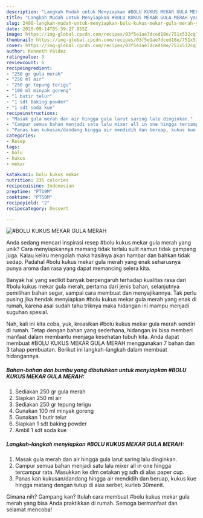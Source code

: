 ```yaml
---
description: "Langkah Mudah untuk Menyiapkan #BOLU KUKUS MEKAR GULA MERAH yang Menggugah Selera"
title: "Langkah Mudah untuk Menyiapkan #BOLU KUKUS MEKAR GULA MERAH yang Menggugah Selera"
slug: 2490-langkah-mudah-untuk-menyiapkan-bolu-kukus-mekar-gula-merah-yang-menggugah-selera
date: 2020-09-14T05:59:27.855Z
image: https://img-global.cpcdn.com/recipes/03f5e1ae7dced18e/751x532cq70/bolu-kukus-mekar-gula-merah-foto-resep-utama.jpg
thumbnail: https://img-global.cpcdn.com/recipes/03f5e1ae7dced18e/751x532cq70/bolu-kukus-mekar-gula-merah-foto-resep-utama.jpg
cover: https://img-global.cpcdn.com/recipes/03f5e1ae7dced18e/751x532cq70/bolu-kukus-mekar-gula-merah-foto-resep-utama.jpg
author: Kenneth Valdez
ratingvalue: 3
reviewcount: 6
recipeingredient:
- "250 gr gula merah"
- "250 ml air"
- "250 gr tepung terigu"
- "100 ml minyak goreng"
- "1 butir telur"
- "1 sdt baking powder"
- "1 sdt soda kue"
recipeinstructions:
- "Masak gula merah dan air hingga gula larut saring lalu dinginkan."
- "Campur semua bahan menjadi satu lalu mixer all in one hingga tercampur rata. Masukkan ke dlm cetakan yg sdh di alas paper cup."
- "Panas kan kukusan/dandang hingga air mendidih dan beruap, kukus kue hingga matang dengan tutup di alas serbet, kurleb 30menit."
categories:
- Resep
tags:
- bolu
- kukus
- mekar

katakunci: bolu kukus mekar 
nutrition: 235 calories
recipecuisine: Indonesian
preptime: "PT19M"
cooktime: "PT50M"
recipeyield: "2"
recipecategory: Dessert

---
```



![#BOLU KUKUS MEKAR GULA MERAH](https://img-global.cpcdn.com/recipes/03f5e1ae7dced18e/751x532cq70/bolu-kukus-mekar-gula-merah-foto-resep-utama.jpg)

Anda sedang mencari inspirasi resep #bolu kukus mekar gula merah yang unik? Cara menyiapkannya memang tidak terlalu sulit namun tidak gampang juga. Kalau keliru mengolah maka hasilnya akan hambar dan bahkan tidak sedap. Padahal #bolu kukus mekar gula merah yang enak seharusnya punya aroma dan rasa yang dapat memancing selera kita.

Banyak hal yang sedikit banyak berpengaruh terhadap kualitas rasa dari #bolu kukus mekar gula merah, pertama dari jenis bahan, selanjutnya pemilihan bahan segar, sampai cara membuat dan menyajikannya. Tak perlu pusing jika hendak menyiapkan #bolu kukus mekar gula merah yang enak di rumah, karena asal sudah tahu triknya maka hidangan ini mampu menjadi suguhan spesial.




Nah, kali ini kita coba, yuk, kreasikan #bolu kukus mekar gula merah sendiri di rumah. Tetap dengan bahan yang sederhana, hidangan ini bisa memberi manfaat dalam membantu menjaga kesehatan tubuh kita. Anda dapat membuat #BOLU KUKUS MEKAR GULA MERAH menggunakan 7 bahan dan 3 tahap pembuatan. Berikut ini langkah-langkah dalam membuat hidangannya.

<!--inarticleads1-->

##### Bahan-bahan dan bumbu yang dibutuhkan untuk menyiapkan #BOLU KUKUS MEKAR GULA MERAH:

1. Sediakan 250 gr gula merah
1. Siapkan 250 ml air
1. Sediakan 250 gr tepung terigu
1. Gunakan 100 ml minyak goreng
1. Gunakan 1 butir telur
1. Siapkan 1 sdt baking powder
1. Ambil 1 sdt soda kue




<!--inarticleads2-->

##### Langkah-langkah menyiapkan #BOLU KUKUS MEKAR GULA MERAH:

1. Masak gula merah dan air hingga gula larut saring lalu dinginkan.
1. Campur semua bahan menjadi satu lalu mixer all in one hingga tercampur rata. Masukkan ke dlm cetakan yg sdh di alas paper cup.
1. Panas kan kukusan/dandang hingga air mendidih dan beruap, kukus kue hingga matang dengan tutup di alas serbet, kurleb 30menit.




Gimana nih? Gampang kan? Itulah cara membuat #bolu kukus mekar gula merah yang bisa Anda praktikkan di rumah. Semoga bermanfaat dan selamat mencoba!
